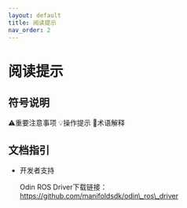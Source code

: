 ```yaml
---
layout: default
title: 阅读提示
nav_order: 2
---
```


# 阅读提示

## 符号说明

⚠️重要注意事项     💡操作提示     📖术语解释



## 文档指引



* 开发者支持
  
  Odin ROS Driver下载链接：https://github.com/manifoldsdk/odin\_ros\_driver

